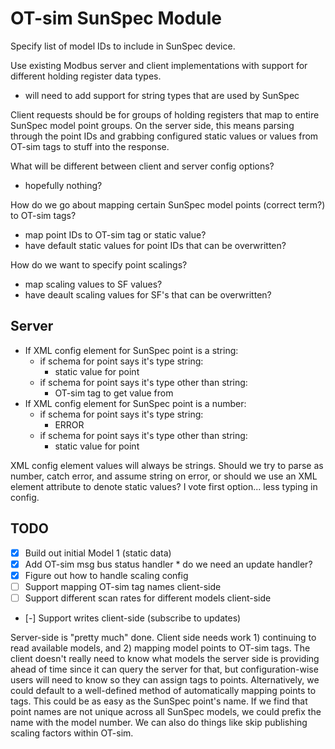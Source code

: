 # OT-sim SunSpec Module

Specify list of model IDs to include in SunSpec device.

Use existing Modbus server and client implementations with support for different
holding register data types.

  * will need to add support for string types that are used by SunSpec

Client requests should be for groups of holding registers that map to entire
SunSpec model point groups. On the server side, this means parsing through the
point IDs and grabbing configured static values or values from OT-sim tags to
stuff into the response.

What will be different between client and server config options?

  * hopefully nothing?

How do we go about mapping certain SunSpec model points (correct term?) to
OT-sim tags?

  * map point IDs to OT-sim tag or static value?
  * have default static values for point IDs that can be overwritten?

How do we want to specify point scalings?

  * map scaling values to SF values?
  * have deault scaling values for SF's that can be overwritten?

## Server

* If XML config element for SunSpec point is a string:
  * if schema for point says it's type string:
    * static value for point
  * if schema for point says it's type other than string:
    * OT-sim tag to get value from
* If XML config element for SunSpec point is a number:
  * if schema for point says it's type string:
    * ERROR
  * if schema for point says it's type other than string:
    * static value for point

XML config element values will always be strings. Should we try to parse as
number, catch error, and assume string on error, or should we use an XML element
attribute to denote static values? I vote first option... less typing in config.

## TODO

* [x] Build out initial Model 1 (static data)
* [x] Add OT-sim msg bus status handler
      * do we need an update handler?
* [x] Figure out how to handle scaling config
* [ ] Support mapping OT-sim tag names client-side
* [ ] Support different scan rates for different models client-side
* [-] Support writes client-side (subscribe to updates)

Server-side is "pretty much" done. Client side needs work 1) continuing to read
available models, and 2) mapping model points to OT-sim tags. The client doesn't
really need to know what models the server side is providing ahead of time since
it can query the server for that, but configuration-wise users will need to know
so they can assign tags to points. Alternatively, we could default to a
well-defined method of automatically mapping points to tags. This could be as
easy as the SunSpec point's name. If we find that point names are not unique
across all SunSpec models, we could prefix the name with the model number. We
can also do things like skip publishing scaling factors within OT-sim.
